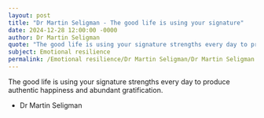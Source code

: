 ```yaml
---
layout: post
title: "Dr Martin Seligman - The good life is using your signature"
date: 2024-12-28 12:00:00 -0000
author: Dr Martin Seligman
quote: "The good life is using your signature strengths every day to produce authentic happiness and abundant gratification."
subject: Emotional resilience
permalink: /Emotional resilience/Dr Martin Seligman/Dr Martin Seligman - The good life is using your signature
---
```


The good life is using your signature strengths every day to produce authentic happiness and abundant gratification.

- Dr Martin Seligman
